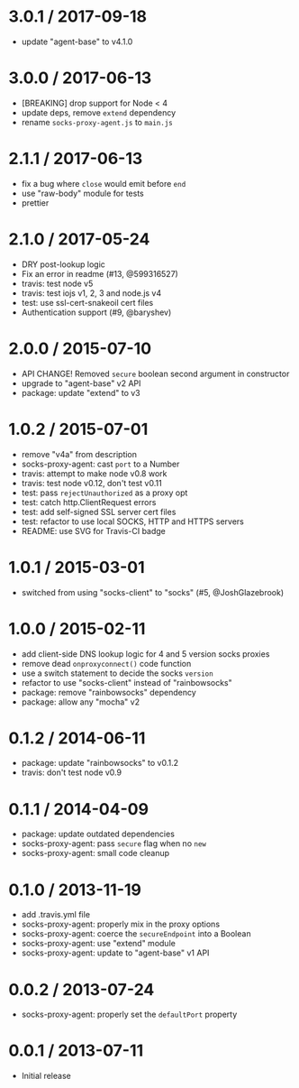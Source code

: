 
3.0.1 / 2017-09-18
==================

  * update "agent-base" to v4.1.0

3.0.0 / 2017-06-13
==================

  * [BREAKING] drop support for Node < 4
  * update deps, remove `extend` dependency
  * rename `socks-proxy-agent.js` to `main.js`

2.1.1 / 2017-06-13
==================

  * fix a bug where `close` would emit before `end`
  * use "raw-body" module for tests
  * prettier

2.1.0 / 2017-05-24
==================

  * DRY post-lookup logic
  * Fix an error in readme (#13, @599316527)
  * travis: test node v5
  * travis: test iojs v1, 2, 3 and node.js v4
  * test: use ssl-cert-snakeoil cert files
  * Authentication support (#9, @baryshev)

2.0.0 / 2015-07-10
==================

  * API CHANGE! Removed `secure` boolean second argument in constructor
  * upgrade to "agent-base" v2 API
  * package: update "extend" to v3

1.0.2 / 2015-07-01
==================

  * remove "v4a" from description
  * socks-proxy-agent: cast `port` to a Number
  * travis: attempt to make node v0.8 work
  * travis: test node v0.12, don't test v0.11
  * test: pass `rejectUnauthorized` as a proxy opt
  * test: catch http.ClientRequest errors
  * test: add self-signed SSL server cert files
  * test: refactor to use local SOCKS, HTTP and HTTPS servers
  * README: use SVG for Travis-CI badge

1.0.1 / 2015-03-01
==================

  * switched from using "socks-client" to "socks" (#5, @JoshGlazebrook)

1.0.0 / 2015-02-11
==================

  * add client-side DNS lookup logic for 4 and 5 version socks proxies
  * remove dead `onproxyconnect()` code function
  * use a switch statement to decide the socks `version`
  * refactor to use "socks-client" instead of "rainbowsocks"
  * package: remove "rainbowsocks" dependency
  * package: allow any "mocha" v2

0.1.2 / 2014-06-11
==================

  * package: update "rainbowsocks" to v0.1.2
  * travis: don't test node v0.9

0.1.1 / 2014-04-09
==================

  * package: update outdated dependencies
  * socks-proxy-agent: pass `secure` flag when no `new`
  * socks-proxy-agent: small code cleanup

0.1.0 / 2013-11-19
==================

  * add .travis.yml file
  * socks-proxy-agent: properly mix in the proxy options
  * socks-proxy-agent: coerce the `secureEndpoint` into a Boolean
  * socks-proxy-agent: use "extend" module
  * socks-proxy-agent: update to "agent-base" v1 API

0.0.2 / 2013-07-24
==================

  * socks-proxy-agent: properly set the `defaultPort` property

0.0.1 / 2013-07-11
==================

  * Initial release
